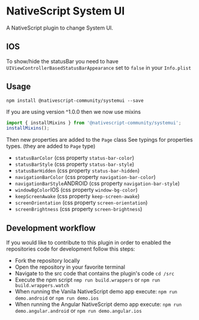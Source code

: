 # NativeScript System UI

A NativeScript plugin to change System UI.

## IOS

To show/hide the statusBar you need to have ```UIViewControllerBasedStatusBarAppearance``` set to ```false``` in your ```Info.plist```

## Usage

````
npm install @nativescript-community/systemui --save
````

If you are using version ^1.0.0 then we now use mixins
```ts
import { installMixins } from '@nativescript-community/systemui';
installMixins();
```

Then new properties are added to the ```Page``` class
See typings for properties types. (they are added to ```Page``` type)

* ```statusBarColor``` (css property ```status-bar-color```)
* ```statusBarStyle``` (css property ```status-bar-style```)
* ```statusBarHidden``` (css property ```status-bar-hidden```)
* ```navigationBarColor``` (css property ```navigation-bar-color```)
* ```navigationBarStyle```ANDROID (css property ```navigation-bar-style```)
* ```windowBgColor```IOS (css property ```window-bg-color```)
* ```keepScreenAwake``` (css property ```keep-screen-awake```)
* ```screenOrientation``` (css property ```screen-orientation```)
* ```screenBrightness``` (css property ```screen-brightness```)


## Development workflow

If you would like to contribute to this plugin in order to enabled the repositories code for development follow this steps:

- Fork the repository locally
- Open the repository in your favorite terminal
- Navigate to the src code that contains the plugin's code `cd /src`
- Execute the npm script `nmp run build.wrappers` or `npm run build.wrappers.watch`
- When running the Vanila NativeScript demo app execute: `npm run demo.android` or `npm run demo.ios`
- When running the Angular NativeScript demo app execute: `npm run demo.angular.android` or `npm run demo.angular.ios`
